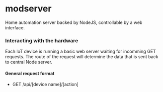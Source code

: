 # modserver
Home automation server backed by NodeJS, controllable by a web interface.

### Interacting with the hardware
Each IoT device is running a basic web server waiting for incomming GET requests. 
The route of the request will determine the data that is sent back to central Node server.

#### General request format
* GET /api/[device name]/[action]
